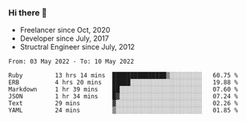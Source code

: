 ### Hi there 👋

- Freelancer since Oct, 2020
- Developer since July, 2017
- Structral Engineer since July, 2012

<!--START_SECTION:waka-->

```text
From: 03 May 2022 - To: 10 May 2022

Ruby         13 hrs 14 mins  ███████████████▒░░░░░░░░░   60.75 %
ERB          4 hrs 20 mins   █████░░░░░░░░░░░░░░░░░░░░   19.88 %
Markdown     1 hr 39 mins    ██░░░░░░░░░░░░░░░░░░░░░░░   07.60 %
JSON         1 hr 34 mins    █▓░░░░░░░░░░░░░░░░░░░░░░░   07.24 %
Text         29 mins         ▓░░░░░░░░░░░░░░░░░░░░░░░░   02.26 %
YAML         24 mins         ▒░░░░░░░░░░░░░░░░░░░░░░░░   01.85 %
```

<!--END_SECTION:waka-->
